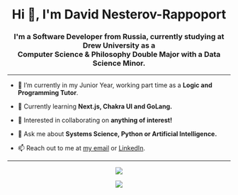 <h1 align="center">Hi 👋, I'm David Nesterov-Rappoport</h1>
<h3 align="center">I'm a Software Developer from Russia, currently studying at Drew University as a <br> Computer Science & Philosophy Double Major with a Data Science Minor.</h3>

---

- 🔭 I’m currently in my Junior Year, working part time as a **Logic and Programming Tutor**.

- 🌱 Currently learning **Next.js, Chakra UI and GoLang.**

- 👯 Interested in collaborating on **anything of interest!**

- 💬 Ask me about **Systems Science, Python or Artificial Intelligence.**

- 📫 Reach out to me at [my email](mailto:dnesterovrappop@drew.edu) or [LinkedIn](https://www.linkedin.com/in/nulldefault/).

---
<p align="center">
  <img src="https://my-stats.nulldefault.vercel.app/api?username=NullDefault&show_icons=true" />
</p>
<p align="center">
  <img src="https://my-stats.nulldefault.vercel.app/api/wakatime?username=willianrod&layout=compact" />
</p>
